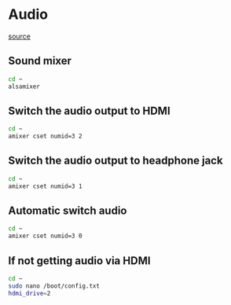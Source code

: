 # Audio

[source](http://blog.scphillips.com/posts/2013/01/sound-configuration-on-raspberry-pi-with-alsa/)

## Sound mixer

```bash
cd ~
alsamixer
```

## Switch the audio output to HDMI

```bash
cd ~
amixer cset numid=3 2
```

## Switch the audio output to headphone jack

```bash
cd ~
amixer cset numid=3 1
```

## Automatic switch audio

```bash
cd ~
amixer cset numid=3 0
```

## If not getting audio via HDMI

```bash
cd ~
sudo nano /boot/config.txt
hdmi_drive=2
```

